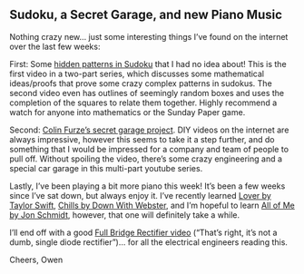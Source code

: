 
## Sudoku, a Secret Garage, and new Piano Music

Nothing crazy new… just some interesting things I’ve found on the internet over the last few weeks:

First: Some [hidden patterns in Sudoku](https://www.youtube.com/watch?v=pezlnN4X52g) that I had no idea about! This is the first video in a two-part series, which discusses some mathematical ideas/proofs that prove some crazy complex patterns in sudokus. The second video even has outlines of seemingly random boxes and uses the completion of the squares to relate them together. Highly recommend a watch for anyone into mathematics or the Sunday Paper game.

Second: [Colin Furze’s secret garage project](https://www.youtube.com/watch?v=XWNAf7yuRDQ). DIY videos on the internet are always impressive, however this seems to take it a step further, and do something that I would be impressed for a company and team of people to pull off. Without spoiling the video, there’s some crazy engineering and a special car garage in this multi-part youtube series.

Lastly, I’ve been playing a bit more piano this week! It’s been a few weeks since I’ve sat down, but always enjoy it. I’ve recently learned [Lover by Taylor Swift](https://open.spotify.com/track/1dGr1c8CrMLDpV6mPbImSI?si=d0915cfd23984f22), [Chills by Down With Webster](https://open.spotify.com/track/0BtWu5QzPWkFMP2RPSoUfr?si=3472269ed6514366), and I’m hopeful to learn [All of Me by Jon Schmidt](https://www.youtube.com/watch?v=9fAZIQ-vpdw), however, that one will definitely take a while.

I’ll end off with a good [Full Bridge Rectifier video](https://www.youtube.com/watch?v=9dtPEk73X9U) (“That’s right, it’s not a dumb, single diode rectifier”)… for all the electrical engineers reading this.

Cheers,
Owen
